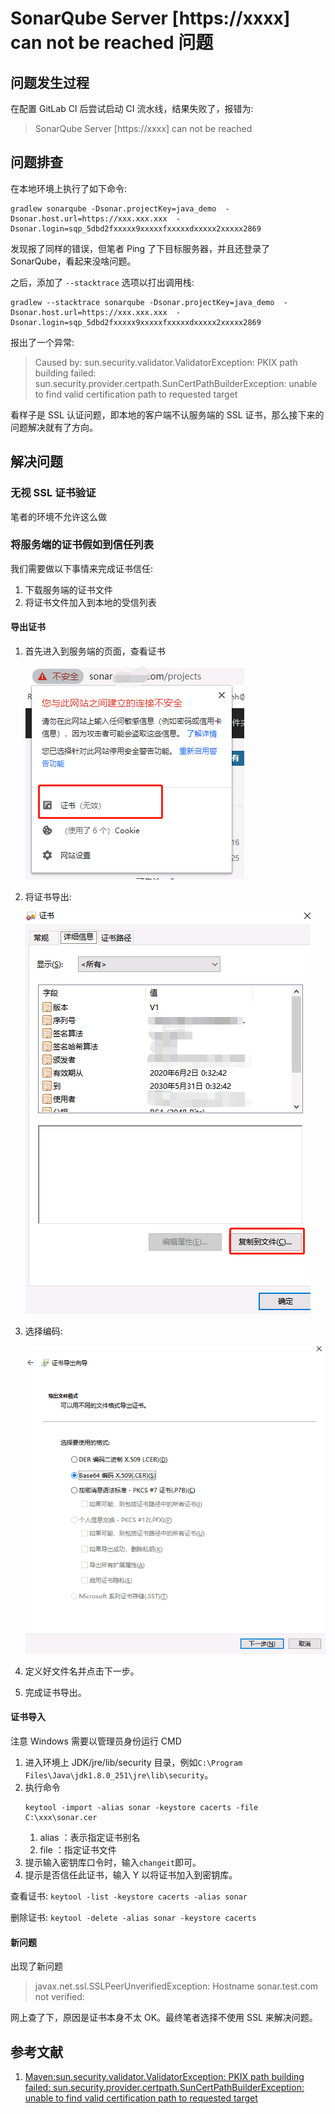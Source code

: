 # SonarQube Server [https://xxxx] can not be reached 问题

## 问题发生过程

在配置 GitLab CI 后尝试启动 CI 流水线，结果失败了，报错为:
> SonarQube Server [https://xxxx] can not be reached

## 问题排查

在本地环境上执行了如下命令:

```
gradlew sonarqube -Dsonar.projectKey=java_demo  -Dsonar.host.url=https://xxx.xxx.xxx  -Dsonar.login=sqp_5dbd2fxxxxx9xxxxxfxxxxxdxxxxx2xxxxx2869
```

发现报了同样的错误，但笔者 Ping 了下目标服务器，并且还登录了 SonarQube，看起来没啥问题。

之后，添加了 `--stacktrace` 选项以打出调用栈:

```
gradlew --stacktrace sonarqube -Dsonar.projectKey=java_demo  -Dsonar.host.url=https://xxx.xxx.xxx  -Dsonar.login=sqp_5dbd2fxxxxx9xxxxxfxxxxxdxxxxx2xxxxx2869
```

报出了一个异常:
> Caused by: sun.security.validator.ValidatorException: PKIX path building failed: sun.security.provider.certpath.SunCertPathBuilderException: unable to find valid certification path to requested target

看样子是 SSL 认证问题，即本地的客户端不认服务端的 SSL 证书，那么接下来的问题解决就有了方向。

## 解决问题

### 无视 SSL 证书验证

笔者的环境不允许这么做

### 将服务端的证书假如到信任列表

我们需要做以下事情来完成证书信任:

1. 下载服务端的证书文件
2. 将证书文件加入到本地的受信列表

#### 导出证书

1. 首先进入到服务端的页面，查看证书

   ![查看证书.png](../docImg/查看证书.png)
2. 将证书导出:

   ![开始导出证书.png](../docImg/开始导出证书.png)
3. 选择编码:

   ![选择编码.png](../docImg/选择编码.png)

4. 定义好文件名并点击下一步。
5. 完成证书导出。

#### 证书导入

注意 Windows 需要以管理员身份运行 CMD

1. 进入环境上 JDK/jre/lib/security 目录，例如`C:\Program Files\Java\jdk1.8.0_251\jre\lib\security`。
2. 执行命令
   ```
   keytool -import -alias sonar -keystore cacerts -file C:\xxx\sonar.cer
   ```
    1. alias ：表示指定证书别名
    2. file ：指定证书文件
3. 提示输入密钥库口令时，输入`changeit`即可。
4. 提示是否信任此证书，输入 Y 以将证书加入到密钥库。

查看证书: `keytool -list -keystore cacerts -alias sonar`

删除证书: `keytool -delete -alias sonar -keystore cacerts`

#### 新问题

出现了新问题

> javax.net.ssl.SSLPeerUnverifiedException: Hostname sonar.test.com not verified:

网上查了下，原因是证书本身不太 OK。最终笔者选择不使用 SSL 来解决问题。



## 参考文献

1. [Maven:sun.security.validator.ValidatorException: PKIX path building failed: sun.security.provider.certpath.SunCertPathBuilderException: unable to find valid certification path to requested target](https://www.cnblogs.com/wpbxin/p/11746229.html)
